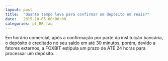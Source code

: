 ```yaml
---
layout: post
title:  "Quanto tempo leva para confirmar um depósito em reais?"
date:   2015-18-05 00:00:00
categories: pt_BR faq
---
```


Em horário comercial, após a confirmação por parte da instituição bancária, o depósito é creditado no seu saldo em até 30 minutos, porém, devido a fatores externos, a FOXBIT estipula um prazo de ATÉ 24 horas para processar um depósito.
